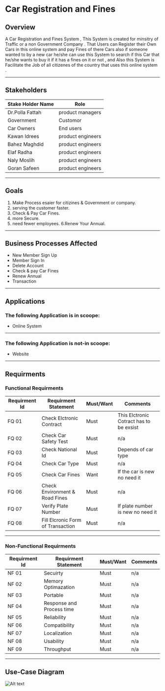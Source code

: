 # Car Registration and Fines 
## Overview

A Car Registration and Fines System , This System is created for minsitry of Traffic or a non Government Company . That  Users can Register their Own Cars in this online system and pay Fines of there Cars also if someone wanted to by a new car he/she can use this System to search if this Car that he/she wants to buy it if it has a fines on it or not , and Also this System is Facilitate the Job of all citizenes of the country that uses this online system . 


------------


## Stakeholders
|  Stake Holder Name | Role  |
| ------------ | ------------ |
| Dr.Polla Fattah | product managers  |
| Government | Customor  |
| Car Owners | End users  |
|  Kawan Idrees| product engineers  |
|  Bahez Maghdid | product engineers   |
| Elaf Radha | product engineers  |
|  Naly Moslih| product engineers  |
|  Goran Safeen | product engineers   |

------------

## Goals
1. Make Process esaier for citizines &  Government or company.
2. serving the customer faster.
3. Check  & Pay Car Fines.
4. more Secure.
5. need fewer employees.
6.Renew Your Annual.

------------


## Business Processes Affected
- New Member Sign Up
- Member Sign In
- Delete Account
- Check & pay Car Fines
- Renew Annual
- Transaction
------------
## Applications
### The following Application is in scoope:
- Online System
------------
### The following Application is not-in scoope:
- Website
------------
## Requirments
### Functional Requirments
|  Requirment Id |Requirment Statement   | Must/Want  |Comments  |
| ------------ | ------------ | ------------ | ------------ |
|  FQ 01 | Check Elctronic Contract  |  Must  |  This Elctronic Cotract has to be exsist |
|  FQ 02 | Check Car Safety Test  |  Must | n/a  |
|  FQ 03|  Check National Id  |  Must |  Depends of car type  |
|  FQ 04|  Check Car Type  |  Must | n/a  |
|  FQ 05 |  Check Car Fines |  Want |  If the car is new no need it  |
|  FQ 06 | Check  Environment & Road Fines  | Must  | n/a  |
|  FQ 07|   Verify Plate Number  |  Must |  If plate number is new no need it |
|  FQ 08|  Fill Elcronic Form of Transaction |  Must  |  n/a |

------------
### Non-Functional Requirments
|  Requirment Id |Requirment Statement   | Must/Want  |Comments  |
| ------------ | ------------ | ------------ | ------------ |
|  NF 01 |  Secuirty | Must  |n/a |
|  NF 02 |  Memory Optimazation | Must  |  n/a |
|  NF 03|  Portable |  Must |n/a   |
|  NF 04 |  Response and Process time |  Must | n/a  |
|  NF 05 | Reliability   |  Must |  n/a  |
|  NF 06 | Compatibility   | Must   |  n/a  |
|  NF 07| Localization  |Must   |   n/a |
|  NF 08|  Usability |  Must |   n/a |
|  NF 09|  Throughput  |  Must |  n/a  |

------------


## Use-Case Diagram
![Alt text](https://js-bank-sit-nej8.vercel.app/img/acp.png "Use-Case Diagram")




